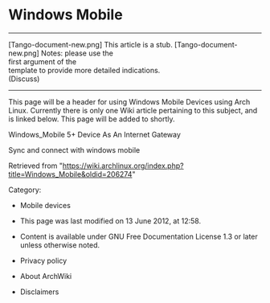 Windows Mobile
==============

  ------------------------ ------------------------ ------------------------
  [Tango-document-new.png] This article is a stub.  [Tango-document-new.png]
                           Notes: please use the    
                           first argument of the    
                           template to provide more 
                           detailed indications.    
                           (Discuss)                
  ------------------------ ------------------------ ------------------------

This page will be a header for using Windows Mobile Devices using Arch
Linux. Currently there is only one Wiki article pertaining to this
subject, and is linked below. This page will be added to shortly.

Windows_Mobile 5+ Device As An Internet Gateway

Sync and connect with windows mobile

Retrieved from
"https://wiki.archlinux.org/index.php?title=Windows_Mobile&oldid=206274"

Category:

-   Mobile devices

-   This page was last modified on 13 June 2012, at 12:58.
-   Content is available under GNU Free Documentation License 1.3 or
    later unless otherwise noted.
-   Privacy policy
-   About ArchWiki
-   Disclaimers
